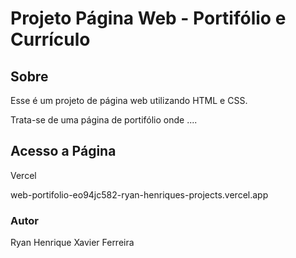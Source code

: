# Projeto Página Web - Portifólio e Currículo

## Sobre

Esse é um projeto de página web utilizando HTML e CSS. 

Trata-se de uma página de portifólio onde ....

## Acesso a Página

Vercel

web-portifolio-eo94jc582-ryan-henriques-projects.vercel.app


### Autor

Ryan Henrique Xavier Ferreira
